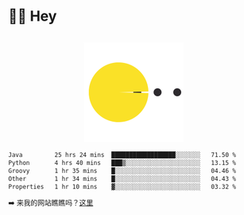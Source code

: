 
# 👋🏻 Hey
<div align="center">
	<br>
	<img src="https://raw.githubusercontent.com/Aniket965/Aniket965/master/pacman.svg?sanitize=true" width="200" height="200">
	<br>
</div>

<!--START_SECTION:waka-->
```text
Java         25 hrs 24 mins  ██████████████████░░░░░░░   71.50 % 
Python       4 hrs 40 mins   ███▒░░░░░░░░░░░░░░░░░░░░░   13.15 % 
Groovy       1 hr 35 mins    █░░░░░░░░░░░░░░░░░░░░░░░░   04.46 % 
Other        1 hr 34 mins    █░░░░░░░░░░░░░░░░░░░░░░░░   04.43 % 
Properties   1 hr 10 mins    ▓░░░░░░░░░░░░░░░░░░░░░░░░   03.32 % 
```
<!--END_SECTION:waka-->

 ➡️  来我的网站瞧瞧吗？[这里](https://www.shaolongfei.com)
